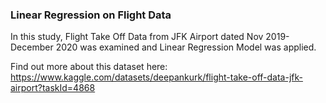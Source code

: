 ### Linear Regression on Flight Data
In this study, Flight Take Off Data from JFK Airport dated Nov 2019-December 2020 was examined and Linear Regression Model was applied. 
 
Find out more about this dataset here: https://www.kaggle.com/datasets/deepankurk/flight-take-off-data-jfk-airport?taskId=4868  
